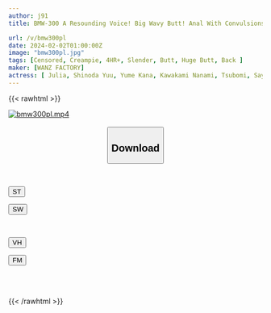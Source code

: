 ```yaml
---
author: j91
title: BMW-300 A Resounding Voice! Big Wavy Butt! Anal With Convulsions! Immediately After Cumming, The Pussy Thrusts And Pursues The Back Piston 81 Times In A Row

url: /v/bmw300pl
date: 2024-02-02T01:00:00Z
image: "bmw300pl.jpg"
tags: [Censored, Creampie, 4HR+, Slender, Butt, Huge Butt, Back	]
maker: [WANZ FACTORY]
actress: [ Julia, Shinoda Yuu, Yume Kana, Kawakami Nanami, Tsubomi, Sayama Ai, Mizukawa Sumire, Tsukino Runa, Neo Akari, Kanade Kanon, Koume Ena, Matsumoto Ichika, Amakawa Sora, Tsujii Honoka ,Kanon Urara, Toujou Natsu, Minami Nosora, Satsuki Ena, Saitou Marina, Ranka, Asada Himari, Takayama Suzu, Kagari Mai, Kudou Rara, Arai Rima, Anna, Honda Noeru, Yokomiya Nanami, Yuki Rino, Hanamori Mirai, Horisawa Mayu, Minami Momo, Kuramoto Sumire, Sano Natsu, Ohana Non, Honoka Airi, Okui Kaede ,Hoshimiya Yunon, Kisaki Nana, Suehiro Jun, Futaba Kurumi, Ayase Kokoro, Kuroki Aimu, Kizuki Riri, Hiiragi Yuuki, Sasahara Mami, Kinoshita Himari ]
---
```



{{< rawhtml >}}

<div class="video" data-videoid="Oqd8LkAJjzIZROM">
    <a href="javascript:;">
        <img src="/v/bmw300pl/bmw300pl.jpg" width="WIDTH" height="HEIGHT" alt="bmw300pl.mp4" loading="lazy">
    </a>
</div>

<script type="text/javascript" src="https://j91.asia/asset/on-demand-st.js"></script>

<br>
  <link rel="stylesheet" href="https://j91.asia/asset/bs5.css">
  
  <center>
  <button class="btn btn-primary" type="button" data-bs-toggle="collapse" data-bs-target=".multi-collapse" aria-expanded="false" aria-controls="multiCollapseExample1 multiCollapseExample2"><h2>Download</h2></button></center>
</p>
<div class="row">
  <div class="col">
    <div class="collapse multi-collapse" id="multiCollapseExample1">
      <div class="card card-body">
	      	      <br>
<div class="buttons">  
<p><a href="https://streamtape.to/v/Oqd8LkAJjzIZROM" target="_blank"><button class="btn-hover color-3"><i class="fa fa-download"></i> ST</button></a></p>
<p><a href="https://flaswish.com/a759iqlnf4jh" target="_blank"><button class="btn-hover color-2"><i class="fa fa-download"></i> SW</button></a></p></div>
    </div>
  </div>
</div>
  <div class="col">
    <div class="collapse multi-collapse" id="multiCollapseExample2">
      <div class="card card-body">
	      <br>
<div class="buttons">
<p><a href="javascript:;" target="_blank"><button class="btn-hover color-9"><i class="fa fa-download"></i> VH</button></a></p>
<p><a href="https://filemoon.sx/d/ya2o2xuu7aeb" target="_blank"><button class="btn-hover color-8"><i class="fa fa-download"></i> FM</button></a></p></div>
<br><br>
      </div>
    </div>
  </div>
</div>

{{< /rawhtml >}}